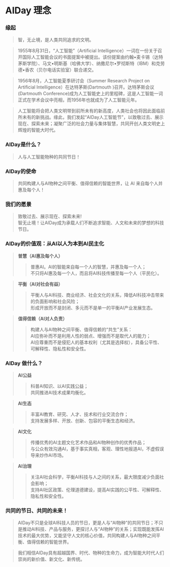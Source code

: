 # AIDay 理念

### 缘起

> 智，无止境，是人类共同追求的文明。

> 1955年8月31日，“人工智能”（Artificial Intelligence）一词在一份关于召开国际人工智能会议的书面提案中被提出。该份提案由约翰•麦卡锡（达特茅斯学院）、马文•明斯基（哈佛大学）、纳撒尼尔•罗彻斯特（IBM）和克劳德•香农（贝尔电话实验室）联合递交。

> 1956年8月，人工智能夏季研讨会（Summer Research Project on Artificial Intelligence）在达特茅斯(Dartmouth )召开。达特茅斯会议(Dartmouth Conference)成为人工智能史上的里程碑，这是人工智能一词正式在学术会议中亮相，而1956年也就成为了人工智能元年。

> 人工智能将会把人类文明带到前所未有的新高度，人类社会也将因此面临前所未有的新挑战。缘此，我们发起“AIDay人工智能节”，以致敬过去、展示现在、探索未来；凝聚广泛的社会力量与集体智慧，共同开创人类文明史上辉煌的智能大时代。


### AIDay是什么？

> 人与人工智能物种的共同节日！


### AIDay的使命

> 共同构建人与AI物种之间平衡、值得信赖的智能世界，让 AI 来自每个人并惠及每个人！


### 我们的愿景

> 致敬过去、展示现在、探索未来!<br/>
智无止境！让AIDay成为承载人们不断追求智能、人文和未来的梦想的科技节日。


### AIDay的价值观：从AI以人为本到AI民主化

> <strong>普慧（AI惠及每个人）</strong><br/>
> > 普惠AI。AI的智能来自每一个人的智慧，并惠及每一个人；<br/>
> > 不只将AI惠及每一个人，而且将AI科技传播至每一个人（平民化）。

> <strong>平衡（AI对社会有益）</strong><br/>
> > 平衡人与AI科技、商业经济、社会文化的关系，降低AI科技冲击带来的负面影响和社会风险；<br/>
> > 形成开放而不是封闭、多元而不是单一的平衡AI产业发展生态。

> <strong>值得信赖（AI对人负责）</strong><br/>
> > 构建人与AI物种之间平衡、值得信赖的“共生”关系：<br/>
> > AI应弥补而不是利用人性的弱点、增强而不是取代人的能力； <br/>
> > AI应尊重而不是侵犯人的基本权利（尤其是选择权），具备公平性、可解释性、隐私性和安全性。


### AIDay 做什么？

> <strong>AI公益</strong><br/>
> > 科普AI知识、以AI实践公益；<br/>
> > 共同推进AI技术成果均衡化。

> <strong>AI生态</strong><br/>
> > 丰富AI教育、研究、人才、技术和行业交流合作；<br/>
> > 支持发展多样、开放、创新、包容的平衡生态和经济。

> <strong>AI文化</strong><br/>
> > 传播优秀的AI主题文化艺术作品和AI物种创作的优秀作品；<br/>
> > 与公众有效沟通AI，基于事实真相，客观、理性地报道AI，不虚假误导来炒作AI市场。

> <strong>AI治理</strong><br/>
> > 关注AI社会科学，平衡AI科技与人之间的关系，最大限度减少负面社会影响；<br/>
> > 支持AI社区政策、伦理道德建设，提高AI实践的公平性、可解释性、隐私性和安全性。


### 共同的节日、共同的未来！

> AIDay不只是全球AI科技人员的节日，更是人与“AI物种”的共同节日；不只是推动AI科技、产品与服务，更探讨人与“AI物种”的关系；实现既能发挥AI技术的最大优势，又能坚守人文的核心价值，共同构建人与AI物种之间平衡、值得信赖的智能世界。

> 我们相信AIDay具有超越国界、时代、物种的生命力，成为智能大时代人们崇尚的新价值、新文化、新传统。
